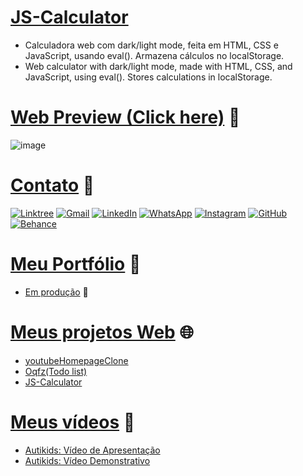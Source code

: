 # [JS-Calculator](https://samubarreto.github.io/js-calculator/)
+ Calculadora web com dark/light mode, feita em HTML, CSS e JavaScript, usando eval(). Armazena cálculos no localStorage.
+ Web calculator with dark/light mode, made with HTML, CSS, and JavaScript, using eval(). Stores calculations in localStorage.

# [Web Preview (Click here)](https://samubarreto.github.io/js-calculator/) 👀

![image](https://github.com/samubarreto/js-calculator/assets/70921394/11d6eb69-0c2b-4612-b8b6-de04cc8138c9)

# [Contato](https://linktr.ee/sampereirabrt) 📧
[![Linktree](https://img.shields.io/badge/linktree-1de9b6?style=for-the-badge&logo=linktree&logoColor=white)](https://linktr.ee/sampereirabrt)
[![Gmail](https://img.shields.io/badge/Gmail-D14836?style=for-the-badge&logo=gmail&logoColor=white)](mailto:samu.barreto2004@gmail.com)
[![LinkedIn](https://img.shields.io/badge/linkedin-%230077B5.svg?style=for-the-badge&logo=linkedin&logoColor=white)](https://www.linkedin.com/in/samubarreto/)
[![WhatsApp](https://img.shields.io/badge/WhatsApp-25D366?style=for-the-badge&logo=whatsapp&logoColor=white)](https://api.whatsapp.com/send?phone=5514997973585)
[![Instagram](https://img.shields.io/badge/Instagram-%23E4405F.svg?style=for-the-badge&logo=Instagram&logoColor=white)](https://www.instagram.com/sampereirabrt/)
[![GitHub](https://img.shields.io/badge/github-%23121011.svg?style=for-the-badge&logo=github&logoColor=white)](https://github.com/samubarreto)
[![Behance](https://img.shields.io/badge/Behance-1769ff?style=for-the-badge&logo=behance&logoColor=white)](https://www.behance.net/sampbrtdesign)

# [Meu Portfólio](https://github.com/samubarreto/Portfolio) 📁
+ [Em produção](https://samubarreto.github.io/Portfolio/) 🔨

# [Meus projetos Web](https://linktr.ee/sampereirabrt) 🌐
+ [youtubeHomepageClone](https://samubarreto.github.io/youtubeHomepageClone/)
+ [Oqfz(Todo list)](https://samubarreto.github.io/Oqfz-Todo-list/)
+ [JS-Calculator](https://samubarreto.github.io/js-calculator/)

# [Meus vídeos](https://linktr.ee/sampereirabrt) 🎥
+ [Autikids: Vídeo de Apresentação](https://www.youtube.com/watch?v=gwaOvcCb9-w)
+ [Autikids: Vídeo Demonstrativo](https://www.youtube.com/watch?v=HsBhddAzQME)
